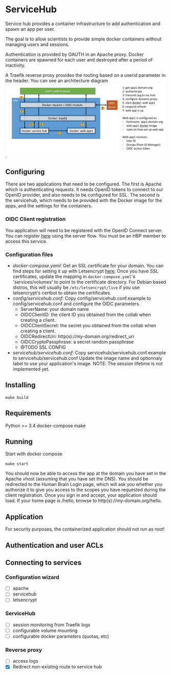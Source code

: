 # ServiceHub

Service hub provides a container infrastructure to add authentication and spawn an app per user.

The goal is to allow scientists to provide simple docker containers without managing users and sessions.

Authentication is provided by OAUTH in an Apache proxy. Docker containers are spawned for each user and destroyed after a period of inactivity.

A Traefik reverse proxy provides the routing based on a userid parameter in the header. You can see an architecture diagram ![servicehub architecture](docs/servicehub.jpg).


## Configuring

There are two applications that need to be configured. The first is Apache which is authenticating requests. It needs OpenID tokens to connect to our OpenID provider, and also needs to be configured for SSL. The second is the servicehub, which needs to be provided with the Docker image for the apps, and the settings for the containers.

### OIDC Client registration

You application will need to be registered with the OpenID Connect server. You can register [here](https://collab.humanbrainproject.eu/#/collab/54/nav/1051) using the server flow. You must be an HBP member to access this service.

### Configuration files

- _docker-compose.yaml_:
  Get an SSL certificate for your domain. You can find steps for setting it up with Letsencrypt [here](https://letsencrypt.org/getting-started/).
  Once you have SSL certificates, update the mapping in `docker-compose.yaml`'s 'services/volumes' to point to the certificate directory. For Debian based distros, this will usually be `/etc/letsencrypt/live` if you use letsencrypt's certbot to obtain the certificates.
- _config/servicehub.conf_:
  Copy config/servicehub.conf.example to config/servicehub.conf and configure the OIDC parameters.
  + ServerName: your domain name
  + OIDCClientID: the client ID you obtained from the collab when creating a client.
  + OIDCClientSecret: the secret you obtained from the collab when creating a client.
  + OIDCRedirectUri: http(s)://my-domain.org/redirect_uri
  + OIDCCryptoPassphrase: a secret random passphrase
  + @TODO SSL CONFIG
- _servicehub/servicehub.conf_:
  Copy servicehub/servicehub.conf.example to servicehub/servicehub.conf
  Update the image name and optionnaly label to use your application's image.
  NOTE: The session lifetime is not implemented yet.

## Installing

    make build

## Requirements

Python >= 3.4
docker-compose
make

## Running

Start with docker compose

    make start

You should now be able to access the app at the domain you have set in the Apache vhost (assuming that you have set the DNS). You should be redirected to the Human Brain Login page, which will ask you whether you authorize it to give you access to the scopes you have requested during the client registration. Once you sign in and accept, your application should load. If your home page is /hello, browse to http(s)://my-domain.org/hello.

## Application

For security purposes, the containerized application should not run as root!

## Authentication and user ACLs

## Connecting to services

### Configuration wizard
 * [ ] apache
 * [ ] servicehub
 * [ ] letsencrypt

### ServiceHub

 * [ ] session monitoring from Traefik logs
 * [ ] configurable volume mounting
 * [ ] configurable docker parameters (quotas, etc)

### Reverse proxy
 * [ ] access logs
 * [x] Redirect non-existing route to service hub

